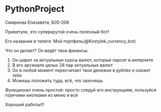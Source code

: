 # PythonProject
Смирнова Елизавета, Б05-206

Приветули, это суперкрутой очень полезный бот!

Его название в телеге: Мой портфель(@Kostylek_currency_bot)

Что он делает?
Он ведёт твои финансы:
1. Он шарит за актуальные курсы валют, которые парсит в интернете
2. В его арсенале целых 28 пар актуальных валют
3. Он в любой момент пересчитает твои денежки в рублях и скажет тебе
4. Можешь положить туда, всё, что захочешь

Функционал очень простой: просто следуй его инструкциям, пользуйся горячими кнопками из меню и всё

Хорошей работы!!!
